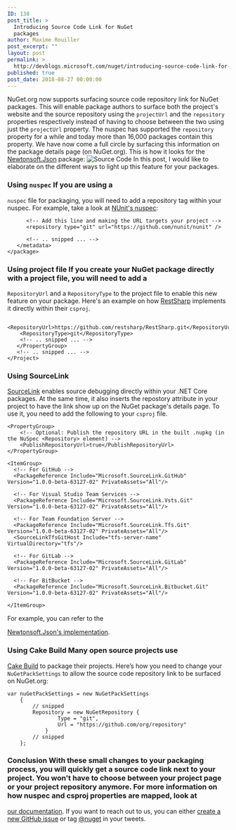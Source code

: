 ```yaml
---
ID: 138
post_title: >
  Introducing Source Code Link for NuGet
  packages
author: Maxime Rouiller
post_excerpt: ""
layout: post
permalink: >
  http://devblogs.microsoft.com/nuget/introducing-source-code-link-for-nuget-packages/
published: true
post_date: 2018-08-27 00:00:00
---
```

NuGet.org now supports surfacing source code repository link for NuGet packages. This will enable package authors to surface both the project's website and the source repository using the `projectUrl` and the `repository` properties respectively instead of having to choose between the two using just the `projectUrl` property. The nuspec has supported the `repository` property for a while and today more than 16,000 packages contain this property. We have now come a full circle by surfacing this information on the package details page (on NuGet.org). This is how it looks for the [Newtonsoft.Json][1] package: ![Source Code][2] In this post, I would like to elaborate on the different ways to light up this feature for your packages.

### Using `nuspec` If you are using a

`nuspec` file for packaging, you will need to add a repository tag within your nuspec. For example, take a look at [NUnit's nuspec][3]: <package xmlns="http://schemas.microsoft.com/packaging/2013/05/nuspec.xsd"> <metadata minClientVersion="2.12"> <!-- .. snipped ... --></metadata></package>

          <!-- Add this line and making the URL targets your project --> 
          <repository type="git" url="https://github.com/nunit/nunit" />
    
          <!-- .. snipped ... --> 
       </metadata> 
    </package>
    

### Using project file If you create your NuGet package directly with a project file, you will need to add a

`RepositoryUrl` and a `RepositoryType` to the project file to enable this new feature on your package. Here's an example on how [RestSharp][4] implements it directly within their `csproj`. <project Sdk="Microsoft.NET.Sdk"> <propertygroup> <!-- .. snipped ... --></propertygroup></project>

        <RepositoryUrl>https://github.com/restsharp/RestSharp.git</RepositoryUrl> 
        <RepositoryType>git</RepositoryType> 
        <!-- .. snipped ... --> 
       </PropertyGroup> 
       <!-- .. snipped ... --> 
    </Project>
    

### Using SourceLink

[SourceLink][5] enables source debugging directly within your .NET Core packages. At the same time, it also inserts the repostory attribute in your project to have the link show up on the NuGet package's details page. To use it, you need to add the following to your `csproj` file.

<pre class="highlight"><code>&lt;PropertyGroup&gt;
    &lt;!-- Optional: Publish the repository URL in the built .nupkg (in the NuSpec &lt;Repository&gt; element) --&gt;
    &lt;PublishRepositoryUrl&gt;true&lt;/PublishRepositoryUrl&gt;
&lt;/PropertyGroup&gt;

&lt;ItemGroup&gt;
  &lt;!-- For GitHub --&gt;
  &lt;PackageReference Include="Microsoft.SourceLink.GitHub" Version="1.0.0-beta-63127-02" PrivateAssets="All"/&gt;

  &lt;!-- For Visual Studio Team Services --&gt;
  &lt;PackageReference Include="Microsoft.SourceLink.Vsts.Git" Version="1.0.0-beta-63127-02" PrivateAssets="All"/&gt;

  &lt;!-- For Team Foundation Server --&gt;
  &lt;PackageReference Include="Microsoft.SourceLink.Tfs.Git" Version="1.0.0-beta-63127-02" PrivateAssets="All"/&gt;
  &lt;SourceLinkTfsGitHost Include="tfs-server-name" VirtualDirectory="tfs"/&gt;

  &lt;!-- For GitLab --&gt;
  &lt;PackageReference Include="Microsoft.SourceLink.GitLab" Version="1.0.0-beta-63127-02" PrivateAssets="All"/&gt;

  &lt;!-- For BitBucket --&gt;
  &lt;PackageReference Include="Microsoft.SourceLink.Bitbucket.Git" Version="1.0.0-beta-63127-02" PrivateAssets="All"/&gt;

&lt;/ItemGroup&gt;</code></pre>

For example, you can refer to the

[Newtonsoft.Json's implementation][6].

### Using Cake Build Many open source projects use

[Cake Build][7] to package their projects. Here’s how you need to change your `NuGetPackSettings` to allow the source code repository link to be surfaced on NuGet.org:

<pre class="highlight"><code>var nuGetPackSettings = new NuGetPackSettings
    {
        // snipped
        Repository = new NuGetRepository {
                Type = "git",
                Url = "https://github.com/org/repository"
            }
        // snipped
    };</code></pre>

### Conclusion With these small changes to your packaging process, you will quickly get a source code link next to your project. You won't have to choose between your project page or your project repository anymore. For more information on how nuspec and csproj properties are mapped, look at

[our documentation][8]. If you want to reach out to us, you can either [create a new GitHub issue][9] or tag [@nuget][10] in your tweets.

 [1]: https://www.nuget.org/packages/Newtonsoft.Json/
 [2]: https://devblogs.microsoft.com/nuget/wp-content/uploads/sites/49/2019/05/source-code-example.png
 [3]: https://github.com/nunit/nunit/blob/master/nuget/framework/nunit.nuspec#L11
 [4]: https://github.com/restsharp/RestSharp/blob/develop/RestSharp/RestSharp.csproj#L8
 [5]: https://github.com/dotnet/sourcelink
 [6]: https://github.com/JamesNK/Newtonsoft.Json/blob/master/Src/Newtonsoft.Json/Newtonsoft.Json.csproj#L24,L38
 [7]: https://cakebuild.net/
 [8]: https://docs.microsoft.com/en-us/nuget/reference/msbuild-targets#pack-target/
 [9]: https://github.com/NuGet/Home/issues/new
 [10]: https://twitter.com/nuget